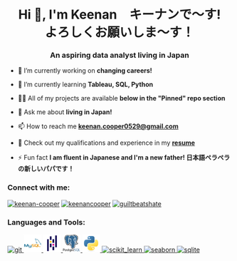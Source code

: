 <h1 align="center">Hi 👋, I'm Keenan　キーナンで〜す!　よろしくお願いしま〜す！</h1>
<h3 align="center">An aspiring data analyst living in Japan</h3>

- 🔭 I’m currently working on **changing careers!**

- 🌱 I’m currently learning **Tableau, SQL, Python**

- 👨‍💻 All of my projects are available **below in the "Pinned" repo section**

- 💬 Ask me about **living in Japan!**

- 📫 How to reach me **keenan.cooper0529@gmail.com**

- 📄 Check out my qualifications and experience in my **[resume](https://github.com/keenan-cooper/resume/blob/main/Cooper_CV_220111.pdf)**

- ⚡ Fun fact **I am fluent in Japanese and I'm a new father! 日本語ペラペラの新しいパパです！**

<h3 align="left">Connect with me:</h3>
<p align="left">
<a href="https://linkedin.com/in/keenan-cooper" target="blank"><img align="center" src="https://raw.githubusercontent.com/rahuldkjain/github-profile-readme-generator/master/src/images/icons/Social/linked-in-alt.svg" alt="keenan-cooper" height="30" width="40" /></a>
<a href="https://kaggle.com/keenancooper" target="blank"><img align="center" src="https://raw.githubusercontent.com/rahuldkjain/github-profile-readme-generator/master/src/images/icons/Social/kaggle.svg" alt="keenancooper" height="30" width="40" /></a>
<a href="https://www.hackerrank.com/guiltbeatshate" target="blank"><img align="center" src="https://raw.githubusercontent.com/rahuldkjain/github-profile-readme-generator/master/src/images/icons/Social/hackerrank.svg" alt="guiltbeatshate" height="30" width="40" /></a>
</p>

<h3 align="left">Languages and Tools:</h3>
<p align="left"> <a href="https://git-scm.com/" target="_blank" rel="noreferrer"> <img src="https://www.vectorlogo.zone/logos/git-scm/git-scm-icon.svg" alt="git" width="40" height="40"/> </a> <a href="https://www.mysql.com/" target="_blank" rel="noreferrer"> <img src="https://raw.githubusercontent.com/devicons/devicon/master/icons/mysql/mysql-original-wordmark.svg" alt="mysql" width="40" height="40"/> </a> <a href="https://pandas.pydata.org/" target="_blank" rel="noreferrer"> <img src="https://raw.githubusercontent.com/devicons/devicon/2ae2a900d2f041da66e950e4d48052658d850630/icons/pandas/pandas-original.svg" alt="pandas" width="40" height="40"/> </a> <a href="https://www.postgresql.org" target="_blank" rel="noreferrer"> <img src="https://raw.githubusercontent.com/devicons/devicon/master/icons/postgresql/postgresql-original-wordmark.svg" alt="postgresql" width="40" height="40"/> </a> <a href="https://www.python.org" target="_blank" rel="noreferrer"> <img src="https://raw.githubusercontent.com/devicons/devicon/master/icons/python/python-original.svg" alt="python" width="40" height="40"/> </a> <a href="https://scikit-learn.org/" target="_blank" rel="noreferrer"> <img src="https://upload.wikimedia.org/wikipedia/commons/0/05/Scikit_learn_logo_small.svg" alt="scikit_learn" width="40" height="40"/> </a> <a href="https://seaborn.pydata.org/" target="_blank" rel="noreferrer"> <img src="https://seaborn.pydata.org/_images/logo-mark-lightbg.svg" alt="seaborn" width="40" height="40"/> </a> <a href="https://www.sqlite.org/" target="_blank" rel="noreferrer"> <img src="https://www.vectorlogo.zone/logos/sqlite/sqlite-icon.svg" alt="sqlite" width="40" height="40"/> </a> </p>
